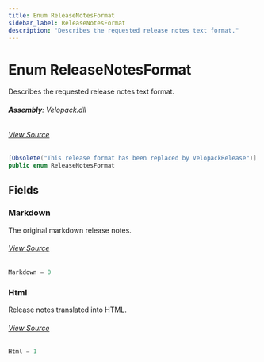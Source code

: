 ```yaml
---
title: Enum ReleaseNotesFormat
sidebar_label: ReleaseNotesFormat
description: "Describes the requested release notes text format."
---
```

# Enum ReleaseNotesFormat
Describes the requested release notes text format.

###### **Assembly**: Velopack.dll
###### [View Source](https://github.com/velopack/velopack.git/blob/master/src/Velopack/ReleaseEntry.cs#L20)
```csharp title="Declaration"
[Obsolete("This release format has been replaced by VelopackRelease")]
public enum ReleaseNotesFormat
```
## Fields
### Markdown
The original markdown release notes.
###### [View Source](https://github.com/velopack/velopack.git/blob/master/src/Velopack/ReleaseEntry.cs#L24)
```csharp title="Declaration"
Markdown = 0
```
### Html
Release notes translated into HTML.
###### [View Source](https://github.com/velopack/velopack.git/blob/master/src/Velopack/ReleaseEntry.cs#L26)
```csharp title="Declaration"
Html = 1
```
